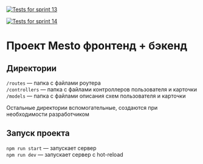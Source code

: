 [![Tests for sprint 13](https://github.com/0R8-9dzcl/express-mesto-gha/actions/workflows/tests-13-sprint.yml/badge.svg)](https://github.com/0R8-9dzcl/express-mesto-gha/actions/workflows/tests-13-sprint.yml) 

[![Tests for sprint 14](https://github.com/0R8-9dzcl/express-mesto-gha/actions/workflows/tests-14-sprint.yml/badge.svg)](https://github.com/0R8-9dzcl/express-mesto-gha/actions/workflows/tests-14-sprint.yml)
# Проект Mesto фронтенд + бэкенд

## Директории

`/routes` — папка с файлами роутера  
`/controllers` — папка с файлами контроллеров пользователя и карточки   
`/models` — папка с файлами описания схем пользователя и карточки  
  
Остальные директории вспомогательные, создаются при необходимости разработчиком

## Запуск проекта

`npm run start` — запускает сервер   
`npm run dev` — запускает сервер с hot-reload
